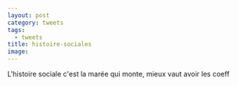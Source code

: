 ```yaml
---
layout: post
category: tweets
tags:
  - tweets
title: histoire-sociales
image:
---
```


L'histoire sociale c'est la marée qui monte, mieux vaut avoir les coeff